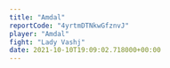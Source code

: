 ```yaml
---
title: "Amdal"
reportCode: "4yrtmDTNkwGfznvJ"
player: "Amdal"
fight: "Lady Vashj"
date: 2021-10-10T19:09:02.718000+00:00
---
```

